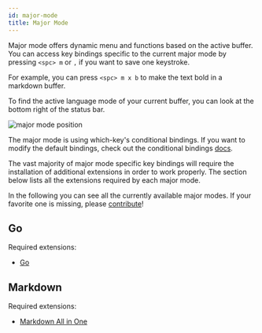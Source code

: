 ```yaml
---
id: major-mode
title: Major Mode
---
```


Major mode offers dynamic menu and functions based on the active buffer. You can access key bindings specific to the current major mode by pressing `<spc> m` or `,` if you want to save one keystroke.

For example, you can press `<spc> m x b` to make the text bold in a markdown buffer.

To find the active language mode of your current buffer, you can look at the bottom right of the status bar.

![major mode position](/img/docs/major_mode.png)

The major mode is using which-key's conditional bindings. If you want to modify the default bindings, check out the conditional bindings [docs](./extra#conditional-bindings-experimental).

The vast majority of major mode specific key bindings will require the installation of additional extensions in order to work properly. The section below lists all the extensions required by each major mode.

In the following you can see all the currently available major modes.
If your favorite one is missing, please [contribute](https://github.com/VSpaceCode/VSpaceCode/blob/master/CONTRIBUTING.md)!

## Go

Required extensions:
- [Go](https://marketplace.visualstudio.com/items?itemName=golang.Go)

## Markdown

Required extensions:
- [Markdown All in One](https://marketplace.visualstudio.com/items?itemName=yzhang.markdown-all-in-one)
